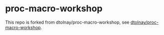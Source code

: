 # proc-macro-workshop

This repo is forked from dtolnay/proc-macro-workshop, see [dtolnay/proc-macro-workshop](https://github.com/dtolnay/proc-macro-workshop).
